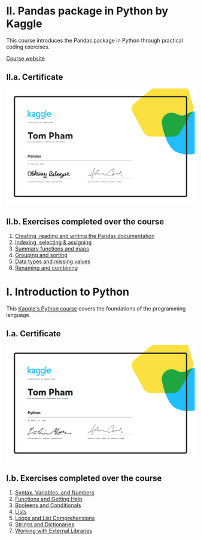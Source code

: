# II. Pandas package in Python by Kaggle
This course introduces the Pandas package in Python through practical coding exercises.

[Course website](https://www.kaggle.com/learn/pandas)

## II.a. Certificate
![Kaggle Pandas Certificate](https://github.com/TomPham97/LearningPython/blob/main/Tom%20Pham%20-%20Pandas.png?raw=true)

## II.b. Exercises completed over the course
1. [Creating, reading and writing the Pandas documentation](https://github.com/TomPham97/LearningPython/blob/main/Pandas%20tutorial%20exercises/exercise-creating-reading-and-writing.ipynb)
2. [Indexing, selecting & assigning](https://github.com/TomPham97/LearningPython/blob/main/Pandas%20tutorial%20exercises/exercise-indexing-selecting-assigning.ipynb)
3. [Summary functions and maps](https://github.com/TomPham97/LearningPython/blob/main/Pandas%20tutorial%20exercises/exercise-summary-functions-and-maps.ipynb)
4. [Grouping and sorting](https://github.com/TomPham97/LearningPython/blob/main/Pandas%20tutorial%20exercises/exercise-grouping-and-sorting.ipynb)
5. [Data types and missing values](https://github.com/TomPham97/LearningPython/blob/main/Pandas%20tutorial%20exercises/exercise-data-types-and-missing-values.ipynb)
6. [Renaming and combining](https://github.com/TomPham97/LearningPython/blob/main/Pandas%20tutorial%20exercises/exercise-renaming-and-combining.ipynb)

# I. Introduction to Python
This [Kaggle's Python course](https://www.kaggle.com/learn/python) covers the foundations of the programming language.

## I.a. Certificate
![Kaggle Python Certificate](https://github.com/TomPham97/LearningPython/blob/main/Tom%20Pham%20-%20Python.png?raw=true)

## I.b. Exercises completed over the course
1. [Syntax, Variables, and Numbers](https://github.com/TomPham97/LearningPython/blob/main/Kaggle_Lesson1_exercise-syntax-variables-and-numbers.ipynb)
2. [Functions and Getting Help](https://github.com/TomPham97/LearningPython/blob/main/Kaggle_Lesson2_exercise-functions-and-getting-help.ipynb)
3. [Booleens and Conditionals](https://github.com/TomPham97/LearningPython/blob/main/Kaggle_Lesson3_exercise-booleans-and-conditionals.ipynb)
4. [Lists](https://github.com/TomPham97/LearningPython/blob/main/Kaggle_Lesson4_exercise-lists.ipynb)
5. [Loops and List Comprehensions](https://github.com/TomPham97/LearningPython/blob/main/Kaggle_Lesson5_exercise-loops-and-list-comprehensions.ipynb)
6. [Strings and Dictionaries](https://github.com/TomPham97/LearningPython/blob/main/Kaggle_Lesson6_exercise-strings-and-dictionaries.ipynb)
7. [Working with External Libraries](https://github.com/TomPham97/LearningPython/blob/main/Kaggle_Lesson7_exercise-working-with-external-libraries.ipynb)

